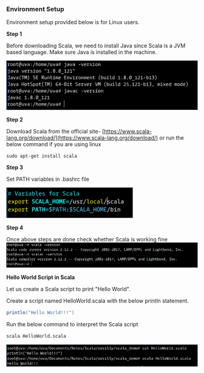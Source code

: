 ### Environment Setup

Environment setup provided below is for Linux users.

**Step 1**

Before downloading Scala, we need to install Java since Scala is a JVM based language. Make sure Java is installed in the machine.

![](/assets/java_installation.png)

**Step 2**

Download Scala from the official site- [https://www.scala-lang.org/download/](https://www.scala-lang.org/download/) or run the below command if you are using linux

```
sudo apt-get install scala
```

**Step 3**

Set PATH variables in .bashrc file

![](/assets/scala_path.png)

**Step 4**

Once above steps are done check whether Scala is working fine![](/assets/scala_install.png)

**Hello World Script in Scala**

Let us create a Scala script to print "Hello World".

Create a script named HelloWorld.scala with the below println statement.

```scala
println("Hello World!!!")
```

Run the below command to interpret the Scala script

```bash
scala HelloWorld.scala
```

![](/assets/HelloWorld_scala.png)

